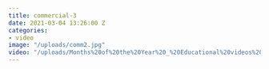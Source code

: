 ```yaml
---
title: commercial-3
date: 2021-03-04 13:26:00 Z
categories:
- video
image: "/uploads/comm2.jpg"
video: "/uploads/Months%20of%20the%20Year%20_%20Educational%20videos%20for%20Toddlers%20_%20Home%20schooling%20_%20Preschool%20Learning%20Videos.mp4"
---
```


